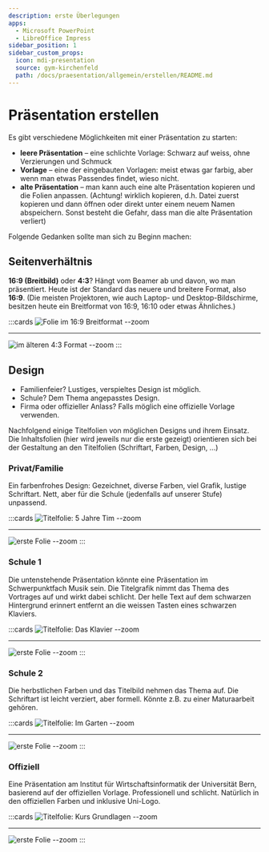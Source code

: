 ```yaml
---
description: erste Überlegungen
apps:
  - Microsoft PowerPoint
  - LibreOffice Impress
sidebar_position: 1
sidebar_custom_props:
  icon: mdi-presentation
  source: gym-kirchenfeld
  path: /docs/praesentation/allgemein/erstellen/README.md
---
```


# Präsentation erstellen




Es gibt verschiedene Möglichkeiten mit einer Präsentation zu starten:

* **leere Präsentation** – eine schlichte Vorlage: Schwarz auf weiss, ohne Verzierungen und Schmuck
* **Vorlage** – eine der eingebauten Vorlagen: meist etwas gar farbig, aber wenn man etwas Passendes findet, wieso nicht.
* **alte Präsentation** – man kann auch eine alte Präsentation kopieren und die Folien anpassen. (Achtung! wirklich kopieren, d.h. Datei zuerst kopieren und dann öffnen oder direkt unter einem neuem Namen abspeichern. Sonst besteht die Gefahr, dass man die alte Präsentation verliert)

Folgende Gedanken sollte man sich zu Beginn machen:

## Seitenverhältnis
**16:9 (Breitbild)** oder **4:3**? Hängt vom Beamer ab und davon, wo man präsentiert. Heute ist der Standard das neuere und breitere Format, also **16:9**. (Die meisten Projektoren, wie auch Laptop- und Desktop-Bildschirme, besitzen heute ein Breitformat von 16:9, 16:10 oder etwas Ähnliches.)

:::cards
![Folie im 16:9 Breitformat --zoom](./images/16zu9.png)
***
![im älteren 4:3 Format --zoom](./images/4zu3.png)
:::

## Design
- Familienfeier? Lustiges, verspieltes Design ist möglich.
- Schule? Dem Thema angepasstes Design.
- Firma oder offizieller Anlass? Falls möglich eine offizielle Vorlage verwenden.

Nachfolgend einige Titelfolien von möglichen Designs und ihrem Einsatz. Die Inhaltsfolien (hier wird jeweils nur die erste gezeigt) orientieren sich bei der Gestaltung an den Titelfolien (Schriftart, Farben, Design, ...)

### Privat/Familie
Ein farbenfrohes Design: Gezeichnet, diverse Farben, viel Grafik, lustige Schriftart. Nett, aber für die Schule (jedenfalls auf unserer Stufe) unpassend.

:::cards
![Titelfolie: 5 Jahre Tim --zoom](./images/5-jahre-tim/Slide1.jpg)
***
![erste Folie --zoom](./images/5-jahre-tim/Slide2.jpg)
:::

### Schule 1
Die untenstehende Präsentation könnte eine Präsentation im Schwerpunktfach Musik sein. Die Titelgrafik nimmt das Thema des Vortrages auf und wirkt dabei schlicht. Der helle Text auf dem schwarzen Hintergrund erinnert entfernt an die weissen Tasten eines schwarzen Klaviers.

:::cards
![Titelfolie: Das Klavier --zoom](./images/das-klavier/Slide1.jpg)
***
![erste Folie --zoom](./images/das-klavier/Slide2.jpg)
:::

### Schule 2
Die herbstlichen Farben und das Titelbild nehmen das Thema auf. Die Schriftart ist leicht verziert, aber formell. Könnte z.B. zu einer Maturaarbeit gehören.

:::cards
![Titelfolie: Im Garten --zoom](./images/im-garten/Slide1.jpg)
***
![erste Folie --zoom](./images/im-garten/Slide2.jpg)
:::

### Offiziell
Eine Präsentation am Institut für Wirtschaftsinformatik der Universität Bern, basierend auf der offiziellen Vorlage. Professionell und schlicht. Natürlich in den offiziellen Farben und inklusive Uni-Logo.

:::cards
![Titelfolie: Kurs Grundlagen --zoom](./images/grundlagen/Slide1.jpg)
***
![erste Folie --zoom](./images/grundlagen/Slide2.jpg)
:::